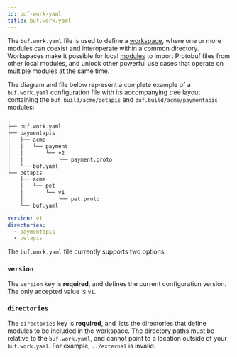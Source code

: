 ```yaml
---
id: buf-work-yaml
title: buf.work.yaml
---
```


The `buf.work.yaml` file is used to define a [workspace](../../reference/workspaces.md), where one or more modules can coexist
and interoperate within a common directory. Workspaces make it possible for local [modules](../../bsr/overview.md#module)
to import Protobuf files from other local modules, and unlock other powerful use cases that
operate on multiple modules at the same time.

The diagram and file below represent a complete example of a `buf.work.yaml` configuration file with
its accompanying tree layout containing the `buf.build/acme/petapis` and `buf.build/acme/paymentapis`
modules:

```sh
.
├── buf.work.yaml
├── paymentapis
│   ├── acme
│   │   └── payment
│   │       └── v2
│   │           └── payment.proto
│   └── buf.yaml
└── petapis
    ├── acme
    │   └── pet
    │       └── v1
    │           └── pet.proto
    └── buf.yaml
```

```yaml title="buf.work.yaml"
version: v1
directories:
  - paymentapis
  - petapis
```

The `buf.work.yaml` file currently supports two options:

### `version`

The `version` key is **required**, and defines the current configuration version. The only accepted
value is `v1`.

### `directories`

The `directories` key is **required**, and lists the directories that define modules
to be included in the workspace. The directory paths must be relative to the `buf.work.yaml`,
and cannot point to a location outside of your `buf.work.yaml`. For example, `../external` is invalid.
